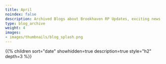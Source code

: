 ```yaml
---
title: April
noindex: false
description: Archived Blogs about Brookhaven RP Updates, exciting news, and new findings
type: blog_archive
weight: 4
images:
- images/thumbnails/blog_splash.png
---
```




{{% children sort="date" showhidden=true description=true style="h2"  depth=3 %}}
